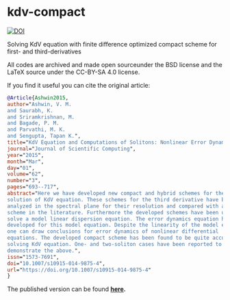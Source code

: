 # kdv-compact

[![DOI](https://zenodo.org/badge/DOI/10.5281/zenodo.1203231.svg)](https://doi.org/10.5281/zenodo.1203231)

Solving KdV equation with finite difference optimized compact scheme for first- and third-derivatives

All codes are archived and made open sourceunder the BSD license and the LaTeX
source under the CC-BY-SA 4.0 license.

If you find it useful you can cite the original article:

```bibtex
@Article{Ashwin2015,
author="Ashwin, V. M.
and Saurabh, K.
and Sriramkrishnan, M.
and Bagade, P. M.
and Parvathi, M. K.
and Sengupta, Tapan K.",
title="KdV Equation and Computations of Solitons: Nonlinear Error Dynamics",
journal="Journal of Scientific Computing",
year="2015",
month="Mar",
day="01",
volume="62",
number="3",
pages="693--717",
abstract="Here we have developed new compact and hybrid schemes for the
solution of KdV equation. These schemes for the third derivative have been
analyzed in the spectral plane for their resolution and compared with another
scheme in the literature. Furthermore the developed schemes have been used to
solve a model linear dispersion equation. The error dynamics equation has been
developed for this model equation. Despite the linearity of the model equation,
one can draw conclusions for error dynamics of nonlinear differential
equations. The developed compact scheme has been found to be quite accurate in
solving KdV equation. One- and two-soliton cases have been reported to
demonstrate the above.",
issn="1573-7691",
doi="10.1007/s10915-014-9875-4",
url="https://doi.org/10.1007/s10915-014-9875-4"
}
```

The published version can be found
**[here](https://doi.org/10.1007/s10915-014-9875-4).**
